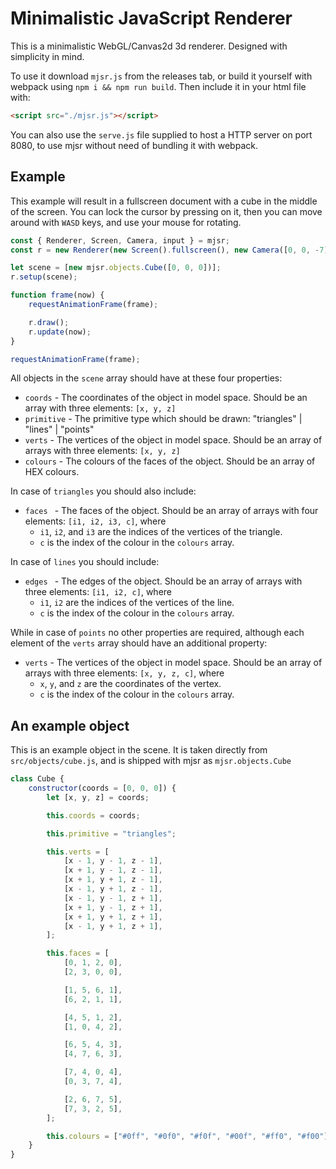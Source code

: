 # Minimalistic JavaScript Renderer

This is a minimalistic WebGL/Canvas2d 3d renderer.
Designed with simplicity in mind.

To use it download `mjsr.js` from the releases tab, or build it yourself with webpack using `npm i && npm run build`. Then include it in your html file with:

```html
<script src="./mjsr.js"></script>
```

You can also use the `serve.js` file supplied to host a HTTP server on port 8080, to use mjsr without need of bundling it with webpack.

## Example

This example will result in a fullscreen document with a cube in the middle of the screen. You can lock the cursor by pressing on it, then you can move around with `WASD` keys, and use your mouse for rotating.

```js
const { Renderer, Screen, Camera, input } = mjsr;
const r = new Renderer(new Screen().fullscreen(), new Camera([0, 0, -7]), new input.FirstPerson());

let scene = [new mjsr.objects.Cube([0, 0, 0])];
r.setup(scene);

function frame(now) {
	requestAnimationFrame(frame);

	r.draw();
	r.update(now);
}

requestAnimationFrame(frame);
```

All objects in the `scene` array should have at these four properties:

-   `coords` - The coordinates of the object in model space. Should be an array with three elements: `[x, y, z]`
-   `primitive` - The primitive type which should be drawn: "triangles" | "lines" | "points"
-   `verts` - The vertices of the object in model space. Should be an array of arrays with three elements: `[x, y, z]`
-   `colours` - The colours of the faces of the object. Should be an array of HEX colours.

In case of `triangles` you should also include:

-   `faces ` - The faces of the object. Should be an array of arrays with four elements: `[i1, i2, i3, c]`, where
    -   `i1`, `i2`, and `i3` are the indices of the vertices of the triangle.
    -   `c` is the index of the colour in the `colours` array.

In case of `lines` you should include:

-   `edges ` - The edges of the object. Should be an array of arrays with three elements: `[i1, i2, c]`, where
    -   `i1`, `i2` are the indices of the vertices of the line.
    -   `c` is the index of the colour in the `colours` array.

While in case of `points` no other properties are required, although each element of the `verts` array should have an additional property:

-   `verts` - The vertices of the object in model space. Should be an array of arrays with three elements: `[x, y, z, c]`, where
    -   `x`, `y`, and `z` are the coordinates of the vertex.
    -   `c` is the index of the colour in the `colours` array.

## An example object

This is an example object in the scene. It is taken directly from `src/objects/cube.js`, and is shipped with mjsr as `mjsr.objects.Cube`

```js
class Cube {
	constructor(coords = [0, 0, 0]) {
		let [x, y, z] = coords;

		this.coords = coords;

		this.primitive = "triangles";

		this.verts = [
			[x - 1, y - 1, z - 1],
			[x + 1, y - 1, z - 1],
			[x + 1, y + 1, z - 1],
			[x - 1, y + 1, z - 1],
			[x - 1, y - 1, z + 1],
			[x + 1, y - 1, z + 1],
			[x + 1, y + 1, z + 1],
			[x - 1, y + 1, z + 1],
		];

		this.faces = [
			[0, 1, 2, 0],
			[2, 3, 0, 0],

			[1, 5, 6, 1],
			[6, 2, 1, 1],

			[4, 5, 1, 2],
			[1, 0, 4, 2],

			[6, 5, 4, 3],
			[4, 7, 6, 3],

			[7, 4, 0, 4],
			[0, 3, 7, 4],

			[2, 6, 7, 5],
			[7, 3, 2, 5],
		];

		this.colours = ["#0ff", "#0f0", "#f0f", "#00f", "#ff0", "#f00"];
	}
}
```
